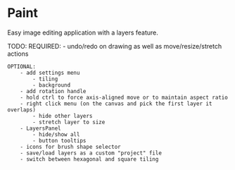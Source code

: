 # Paint
Easy image editing application with a layers feature.


TODO:
	REQUIRED:
		- undo/redo on drawing as well as move/resize/stretch actions
	
	OPTIONAL:
		- add settings menu
			- tiling
			- background
		- add rotation handle
		- hold ctrl to force axis-aligned move or to maintain aspect ratio
		- right click menu (on the canvas and pick the first layer it overlaps)
			- hide other layers
			- stretch layer to size
		- LayersPanel
			- hide/show all
			- button tooltips
		- icons for brush shape selector
		- save/load layers as a custom "project" file
		- switch between hexagonal and square tiling
	
		